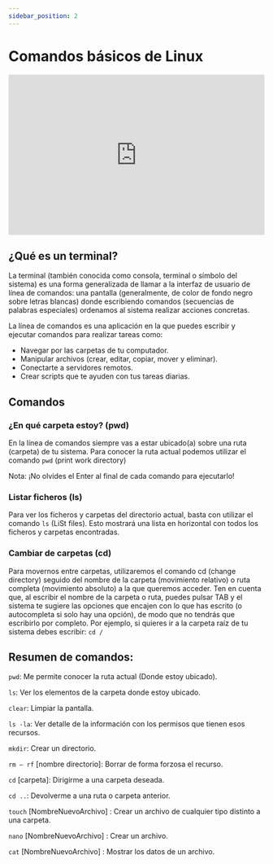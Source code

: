 ```yaml
---
sidebar_position: 2
---
```


# Comandos básicos de Linux

<iframe width="100%" height="315" src="https://www.youtube.com/embed/bwvyhMRBMnQ" title="YouTube video player" frameBorder="0" allow="accelerometer; autoplay; clipboard-write; encrypted-media; gyroscope; picture-in-picture" allowFullScreen></iframe>


## ¿Qué es un terminal?
La terminal (también conocida como consola, terminal o símbolo del sistema) es una forma generalizada de llamar a la interfaz de usuario de línea de comandos: una pantalla (generalmente, de color de fondo negro sobre letras blancas) donde escribiendo comandos (secuencias de palabras especiales) ordenamos al sistema realizar acciones concretas.

La línea de comandos es una aplicación en la que puedes escribir y ejecutar comandos para realizar tareas como:
- Navegar por las carpetas de tu computador.
- Manipular archivos (crear, editar, copiar, mover y eliminar).
- Conectarte a servidores remotos.
- Crear scripts que te ayuden con tus tareas diarias.

## Comandos
### ¿En qué carpeta estoy? (pwd)
En la línea de comandos siempre vas a estar ubicado(a) sobre una ruta (carpeta) de tu sistema. Para conocer la ruta actual podemos utilizar el comando `pwd` (print work directory)

Nota: ¡No olvides el Enter al final de cada comando para ejecutarlo!


### Listar ficheros (ls) 
Para ver los ficheros y carpetas del directorio actual, basta con utilizar el comando `ls` (LiSt files). Esto mostrará una lista en horizontal con todos los ficheros y carpetas encontradas.

### Cambiar de carpetas (cd)
Para movernos entre carpetas, utilizaremos el comando cd (change directory) seguido del nombre de la carpeta (movimiento relativo) o ruta completa (movimiento absoluto) a la que queremos acceder. Ten en cuenta que, al escribir el nombre de la carpeta o ruta, puedes pulsar TAB y el sistema te sugiere las opciones que encajen con lo que has escrito (o autocompleta si solo hay una opción), de modo que no tendrás que escribirlo por completo.
Por ejemplo, si quieres ir a la carpeta raíz de tu sistema debes escribir:
`cd /`

## Resumen de comandos:
`pwd`: Me permite conocer la ruta actual (Donde estoy ubicado).

`ls`: Ver los elementos de la carpeta donde estoy ubicado. 

`clear`: Limpiar la pantalla. 

`ls -la`: Ver detalle de la información con los permisos que tienen esos recursos. 

`mkdir`: Crear un directorio. 

`rm – rf` [nombre directorio]: Borrar de forma forzosa el recurso. 

`cd` [carpeta]: Dirigirme a una carpeta deseada. 

`cd ..`:  Devolverme a una ruta o carpeta anterior.

`touch` [NombreNuevoArchivo] : Crear un archivo de cualquier tipo distinto a una carpeta.

`nano` [NombreNuevoArchivo] : Crear un archivo.

`cat` [NombreNuevoArchivo] : Mostrar los datos de un archivo.
